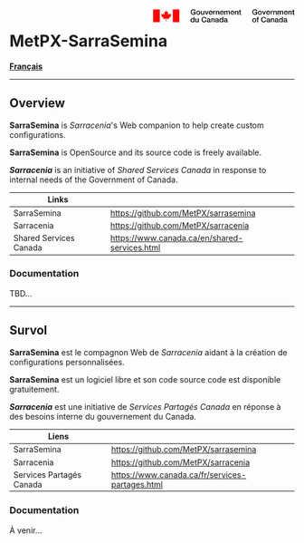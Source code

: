 <div style="display:block;">
<img align="right" width="250" src="img/sig-blk-fr.svg">
</div>

# MetPX-SarraSemina

[**Français**](#francais)

----

## Overview

**SarraSemina** is *Sarracenia*'s Web companion to help create custom configurations.

**SarraSemina** is OpenSource and its source code is freely available.

***Sarracenia*** is an initiative of *Shared Services Canada* in response to internal needs of the Government of Canada.

| Links | &nbsp; |
| ---- | ---- |
| SarraSemina | https://github.com/MetPX/sarrasemina |
| Sarracenia | https://github.com/MetPX/sarracenia |
| Shared Services Canada | https://www.canada.ca/en/shared-services.html |

### Documentation

TBD...

----

## Survol <a name="francais">&nbsp;</a>

**SarraSemina** est le compagnon Web de *Sarracenia* aidant à la création de configurations personnalisées.

**SarraSemina** est un logiciel libre et son code source code est disponible gratuitement.

***Sarracenia*** est une initiative de *Services Partagés Canada* en réponse à des besoins interne du gouvernement du Canada.

|Liens| &nbsp; |
| ---- | ---- |
| SarraSemina | https://github.com/MetPX/sarrasemina |
| Sarracenia | https://github.com/MetPX/sarracenia |
| Services Partagés Canada | https://www.canada.ca/fr/services-partages.html |

### Documentation

À venir... 



